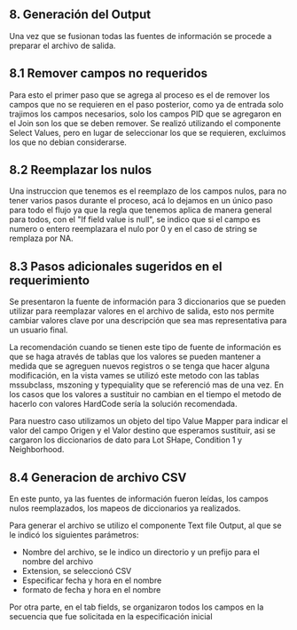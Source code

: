 ## 8. Generación del Output

Una vez que se fusionan todas las fuentes de información se procede a preparar el archivo de salida.

## 8.1 Remover campos no requeridos
Para esto el primer paso que se agrega al proceso es el de remover los campos que no se requieren en el paso posterior, como ya de entrada solo trajimos los campos necesarios, solo los campos PID que se agregaron en el Join son los que se deben remover. Se realizó utilizando el componente Select Values, pero en lugar de seleccionar los que se requieren, excluimos los que no debian considerarse.

## 8.2 Reemplazar los nulos
Una instruccion que tenemos es el reemplazo de los campos nulos, para no tener varios pasos durante el proceso, acá lo dejamos en un único paso para todo el flujo ya que la regla que tenemos aplica de manera general para todos, con el "If field value is null", se indico que si el campo es numero o entero reemplazara el nulo por 0 y en el caso de string se remplaza por NA.

## 8.3 Pasos adicionales sugeridos en el requerimiento
Se presentaron la fuente de información para 3 diccionarios que se pueden utilizar para reemplazar valores en el archivo de salida, esto nos permite cambiar valores clave por una descripción que sea mas representativa para un usuario final.

La recomendación cuando se tienen este tipo de fuente de información es que se haga através de tablas que los valores se pueden mantener a medida que se agreguen nuevos registros o se tenga que hacer alguna modificación, en la vista vames se utilizó este metodo con las tablas mssubclass, mszoning y typequiality que se referenció mas de una vez. En los casos que los valores a sustituir no cambian en el tiempo el metodo de hacerlo con valores HardCode sería la solución recomendada.

Para nuestro caso utilizamos un objeto del tipo Value Mapper para indicar el valor del campo Origen y el Valor destino que esperamos sustituir, asi se cargaron los diccionarios de dato para Lot SHape, Condition 1 y Neighborhood.

## 8.4 Generacion de archivo CSV

En este punto, ya las fuentes de información fueron leídas, los campos nulos reemplazados, los mapeos de diccionarios ya realizados.

Para generar el archivo se utilizo el componente Text file Output, al que se le indicó los siguientes parámetros:
- Nombre del archivo, se le indico un directorio y un prefijo para el nombre del archivo
- Extension, se seleccionó CSV
- Especificar fecha y hora en el nombre
- formato de fecha y hora en el nombre

Por otra parte, en el tab fields, se organizaron todos los campos en la secuencia que fue solicitada en la especificación inicial


